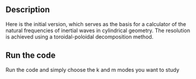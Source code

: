 ## Description 
Here is the initial version, which serves as the basis for a calculator of the natural frequencies of inertial waves in cylindrical geometry.
The resolution is achieved using a toroidal-poloidal decomposition method.

## Run the code
Run the code and simply choose the k and m modes you want to study
